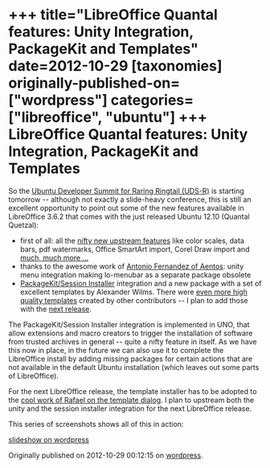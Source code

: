 +++
title="LibreOffice Quantal features: Unity Integration, PackageKit and Templates"
date=2012-10-29
[taxonomies]
originally-published-on=["wordpress"]
categories=["libreoffice", "ubuntu"]
+++
LibreOffice Quantal features: Unity Integration, PackageKit and Templates
=========================================================================

So the <a href="http://uds.ubuntu.com/">Ubuntu Developer Summit for Raring Ringtail (UDS-R)</a> is starting tomorrow -- although not exactly a slide-heavy conference, this is still an excellent opportunity to point out some of the new features available in LibreOffice 3.6.2 that comes with the just released Ubuntu 12.10 (Quantal Quetzal):
<ul>
	<li>first of all: all the <a href="http://www.libreoffice.org/download/3-6-new-features-and-fixes/">nifty new upstream features</a> like color scales, data bars, pdf watermarks, Office SmartArt import, Corel Draw import and <a href="http://www.libreoffice.org/download/3-6-new-features-and-fixes/">much, much more ...</a></li>
	<li>thanks to the awesome work of <a href="http://www.aentos.com/en/team">Antonio Fernandez of Aentos</a>: unity menu integration making lo-menubar as a separate package obsolete</li>
	<li><a href="https://launchpad.net/sessioninstaller">PackageKit/Session Installer</a> integration and a new package with a set of excellent templates by Alexander Wilms. There were <a href="http://wiki.documentfoundation.org/Design/Call_for_Templates">even more high quality templates</a> created by other contributors -- I plan to add those with the <a href="http://cgit.freedesktop.org/libreoffice/templates">next release</a>.</li>
</ul>
The PackageKit/Session Installer integration is implemented in UNO, that allow extensions and macro creators to trigger the installation of software from trusted archives in general -- quite a nifty feature in itself. As we have this now in place, in the future we can also use it to complete the LibreOffice install by adding missing packages for certain actions that are not available in the default Ubuntu installation (which leaves out some parts of LibreOffice).

For the next LibreOffice release, the template installer has to be adopted to the <a href="http://npcdoomlibreoffice.wordpress.com/2012/06/28/gsoc-template-dialog-ui/">cool work of Rafael on the template dialog</a>. I plan to upstream both the unity and the session installer integration for the next LibreOffice release.

This series of screenshots shows all of this in action:

[slideshow on wordpress](https://skyfromme.wordpress.com/2012/10/29/libreoffice-quantal-features-unity-integration-packagekit-and-templates/)

Originally published on 2012-10-29 00:12:15 on [wordpress](https://skyfromme.wordpress.com/2012/10/29/libreoffice-quantal-features-unity-integration-packagekit-and-templates/).
